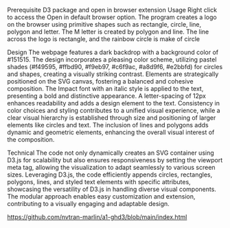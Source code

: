 Prerequisite 
D3 package and open in browser extension
Usage 
Right click to access the Open in default browser option. The program creates a logo on the browser using primitive shapes such as rectangle, circle, line, polygon and letter. The M letter is created by polygon and line. The line across the logo is rectangle, and the rainbow circle is make of circle

Design
The webpage features a dark backdrop with a background color of #151515. The design incorporates a pleasing color scheme, utilizing pastel shades (#f49595, #ffbd90, #f9eb97, #c6f9ac, #a8d9f6, #e2bbfd) for circles and shapes, creating a visually striking contrast. Elements are strategically positioned on the SVG canvas, fostering a balanced and cohesive composition. The Impact font with an italic style is applied to the text, presenting a bold and distinctive appearance. A letter-spacing of 12px enhances readability and adds a design element to the text. Consistency in color choices and styling contributes to a unified visual experience, while a clear visual hierarchy is established through size and positioning of larger elements like circles and text. The inclusion of lines and polygons adds dynamic and geometric elements, enhancing the overall visual interest of the composition.

Technical
The code not only dynamically creates an SVG container using D3.js for scalability but also ensures responsiveness by setting the viewport meta tag, allowing the visualization to adapt seamlessly to various screen sizes. Leveraging D3.js, the code efficiently appends circles, rectangles, polygons, lines, and styled text elements with specific attributes, showcasing the versatility of D3.js in handling diverse visual components. The modular approach enables easy customization and extension, contributing to a visually engaging and adaptable design.



https://github.com/nvtran-marlin/a1-ghd3/blob/main/index.html

